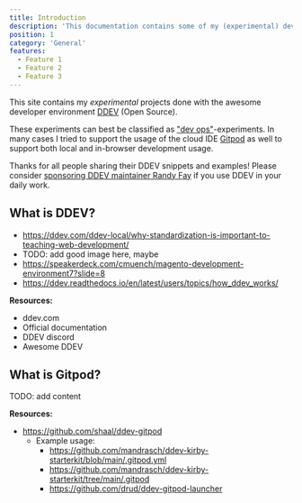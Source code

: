 ```yaml
---
title: Introduction
description: 'This documentation contains some of my (experimental) dev ops projects done with DDEV and Gitpod.'
position: 1
category: 'General'
features:
  - Feature 1
  - Feature 2
  - Feature 3
---
```

This site contains my _experimental_ projects done with the awesome developer environment [DDEV](https://ddev.com/) (Open Source).

These experiments can best be classified as ["dev ops"](https://en.wikipedia.org/wiki/DevOps)-experiments.  In many cases I tried to support the usage of the cloud IDE [Gitpod](https://gitpod.io/) as well to support both local and in-browser development usage.

Thanks for all people sharing their DDEV snippets and examples! Please consider [sponsoring DDEV maintainer Randy Fay](https://github.com/sponsors/rfay) if you use DDEV in your daily work.



## What is DDEV?

- https://ddev.com/ddev-local/why-standardization-is-important-to-teaching-web-development/
- TODO: add good image here, maybe
- https://speakerdeck.com/cmuench/magento-development-environment7?slide=8
- https://ddev.readthedocs.io/en/latest/users/topics/how_ddev_works/

**Resources:**
- ddev.com
- Official documentation 
- DDEV discord
- Awesome DDEV

## What is Gitpod?

TODO: add content

**Resources:**

- https://github.com/shaal/ddev-gitpod
  - Example usage:
    - https://github.com/mandrasch/ddev-kirby-starterkit/blob/main/.gitpod.yml
    - https://github.com/mandrasch/ddev-kirby-starterkit/tree/main/.gitpod
    - https://github.com/drud/ddev-gitpod-launcher
